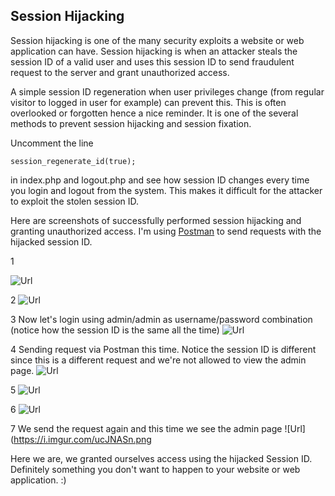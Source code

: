 ## Session Hijacking
Session hijacking is one of the many security exploits a website or web application can have. Session hijacking is when an attacker steals the session ID of a valid user and uses this session ID to send fraudulent request to the server and grant unauthorized access.

A simple session ID regeneration when user privileges change (from regular visitor to logged in user for example) can prevent this. This is often overlooked or forgotten hence a nice reminder. It is one of the several methods to prevent session hijacking and session fixation.

Uncomment the line

    session_regenerate_id(true);
    
in index.php and logout.php and see how session ID changes every time you login and logout from the system. This makes it difficult for the attacker to exploit the stolen session ID.

Here are screenshots of successfully performed session hijacking and granting unauthorized access. I'm using <a href="https://www.getpostman.com/" target="_blank">Postman</a> to send requests with the hijacked session ID.

1

![Url](https://i.imgur.com/LiG9Z8H.png)

2
![Url](https://i.imgur.com/Du6R2hZ.png)

3 Now let's login using admin/admin as username/password combination (notice how the session ID is the same all the time)
![Url](https://i.imgur.com/wpOfNJY.png)

4 Sending request via Postman this time. Notice the session ID is different since this is a different request and we're not allowed to view the admin page.
![Url](https://i.imgur.com/1eSAeBL.png)

5 
![Url](https://i.imgur.com/9ZawDj2.png)

6 
![Url](https://i.imgur.com/ie2qZmJ.png)

7 We send the request again and this time we see the admin page
![Url](https://i.imgur.com/ucJNASn.png

Here we are, we granted ourselves access using the hijacked Session ID. Definitely something you don't want to happen to your website or web application. :)

